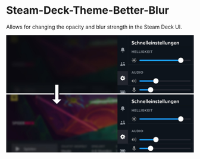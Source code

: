 # Steam-Deck-Theme-Better-Blur

Allows for changing the opacity and blur strength in the Steam Deck UI.


![Preview](/preview.jpg)
